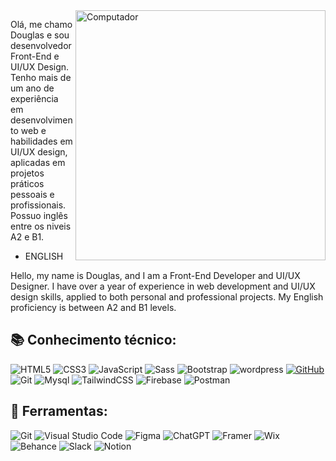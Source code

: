 <img src="https://raw.githubusercontent.com/MicaelliMedeiros/micaellimedeiros/master/image/computer-illustration.png" min-width="400px" max-width="400px" width="400px" align="right" alt="Computador">

<p align="left"> 
 Olá, me chamo Douglas e sou desenvolvedor Front-End e UI/UX Design. Tenho mais de um ano de experiência em desenvolvimento web e habilidades em UI/UX design, aplicadas em projetos práticos pessoais e profissionais. Possuo inglês entre os niveis A2 e B1.
</p>

 - ENGLISH
<p align="left"> 
 Hello, my name is Douglas, and I am a Front-End Developer and UI/UX Designer. I have over a year of experience in web development and UI/UX design skills, applied to both personal and professional projects. My English proficiency is between A2 and B1 levels.
</p>


## :books: Conhecimento técnico:

![HTML5](https://img.shields.io/badge/HTML5-E34F26?style=for-the-badge&logo=html5&logoColor=white)
![CSS3](https://img.shields.io/badge/CSS3-1572B6?style=for-the-badge&logo=css3&logoColor=white)
![JavaScript](https://img.shields.io/badge/JavaScript-F7DF1E?style=for-the-badge&logo=javascript&logoColor=black)
![Sass](https://img.shields.io/badge/Sass-000?style=for-the-badge&logo=sass)
![Bootstrap](https://img.shields.io/badge/-boostrap-0D1117?style=for-the-badge&logo=bootstrap&labelColor=0D1117)
![wordpress](https://img.shields.io/badge/Wordpress-21759B?style=for-the-badge&logo=wordpress&logoColor=white)
[![GitHub](https://img.shields.io/badge/GitHub-100000?style=for-the-badge&logo=github&logoColor=white)](https://github.com/darneees)
![Git](https://img.shields.io/badge/GIT-E44C30?style=for-the-badge&logo=git&logoColor=white)
![Mysql](https://img.shields.io/badge/MySQL-005C84?style=for-the-badge&logo=mysql&logoColor=white)
![TailwindCSS](https://img.shields.io/badge/tailwindcss-%2338B2AC.svg?style=for-the-badge&logo=tailwind-css&logoColor=white)
![Firebase](https://img.shields.io/badge/firebase-%23039BE5.svg?style=for-the-badge&logo=firebase)
![Postman](https://img.shields.io/badge/Postman-FF6C37?style=for-the-badge&logo=postman&logoColor=white)

##  :briefcase: Ferramentas:

![Git](https://img.shields.io/badge/GIT-E44C30?style=for-the-badge&logo=git&logoColor=white)
![Visual Studio Code](https://img.shields.io/badge/Visual%20Studio%20Code-0078d7.svg?style=for-the-badge&logo=visual-studio-code&logoColor=white)
![Figma](https://img.shields.io/badge/Figma-696969?style=for-the-badge&logo=figma&logoColor=figma)
![ChatGPT](https://img.shields.io/badge/ChatGPT-74aa9c?style=for-the-badge&logo=openai&logoColor=white)
![Framer](https://img.shields.io/badge/Framer-black?style=for-the-badge&logo=framer&logoColor=blue)
![Wix](https://img.shields.io/badge/Wix-000?style=for-the-badge&logo=wix&logoColor=white)
![Behance](https://img.shields.io/badge/Behance-0054F7?style=for-the-badge&logo=behance&logoColor=white)
![Slack](https://img.shields.io/badge/Slack-4A154B?style=for-the-badge&logo=slack&logoColor=white)
![Notion](https://img.shields.io/badge/Notion-%23000000.svg?style=for-the-badge&logo=notion&logoColor=white)
